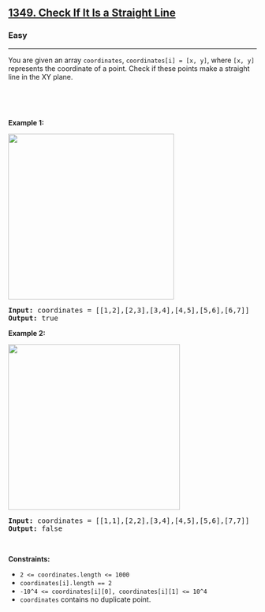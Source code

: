 <h2><a href="https://leetcode.com/problems/check-if-it-is-a-straight-line/?envType=daily-question&envId=2023-10-22">1349. Check If It Is a Straight Line</a></h2><h3>Easy</h3><hr><p>You are given an array&nbsp;<code>coordinates</code>, <code>coordinates[i] = [x, y]</code>, where <code>[x, y]</code> represents the coordinate of a point. Check if these points&nbsp;make a straight line in the XY plane.</p>

<p>&nbsp;</p>

<p>&nbsp;</p>
<p><strong class="example">Example 1:</strong></p>

<p><img alt="" src="https://assets.leetcode.com/uploads/2019/10/15/untitled-diagram-2.jpg" style="width: 336px; height: 336px;" /></p>

<pre>
<strong>Input:</strong> coordinates = [[1,2],[2,3],[3,4],[4,5],[5,6],[6,7]]
<strong>Output:</strong> true
</pre>

<p><strong class="example">Example 2:</strong></p>

<p><strong><img alt="" src="https://assets.leetcode.com/uploads/2019/10/09/untitled-diagram-1.jpg" style="width: 348px; height: 336px;" /></strong></p>

<pre>
<strong>Input:</strong> coordinates = [[1,1],[2,2],[3,4],[4,5],[5,6],[7,7]]
<strong>Output:</strong> false
</pre>

<p>&nbsp;</p>
<p><strong>Constraints:</strong></p>

<ul>
	<li><code>2 &lt;=&nbsp;coordinates.length &lt;= 1000</code></li>
	<li><code>coordinates[i].length == 2</code></li>
	<li><code>-10^4 &lt;=&nbsp;coordinates[i][0],&nbsp;coordinates[i][1] &lt;= 10^4</code></li>
	<li><code>coordinates</code>&nbsp;contains no duplicate point.</li>
</ul>

